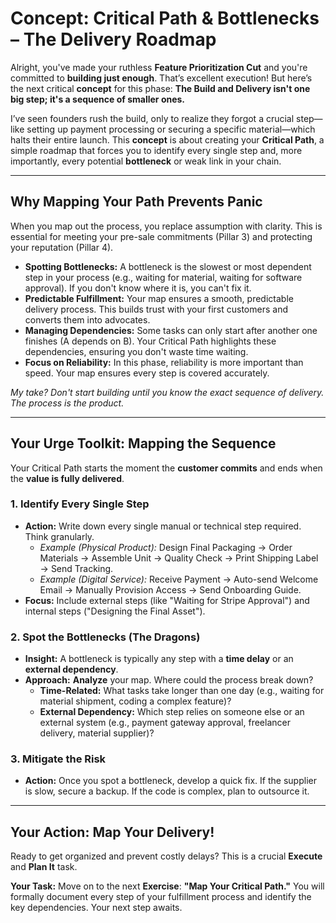 # Concept: Critical Path & Bottlenecks – The Delivery Roadmap

Alright, you've made your ruthless **Feature Prioritization Cut** and you're committed to **building just enough**. That’s excellent execution! But here’s the next critical **concept** for this phase: **The Build and Delivery isn't one big step; it's a sequence of smaller ones.**

I’ve seen founders rush the build, only to realize they forgot a crucial step—like setting up payment processing or securing a specific material—which halts their entire launch. This **concept** is about creating your **Critical Path**, a simple roadmap that forces you to identify every single step and, more importantly, every potential **bottleneck** or weak link in your chain.

---

## Why Mapping Your Path Prevents Panic

When you map out the process, you replace assumption with clarity. This is essential for meeting your pre-sale commitments (Pillar 3) and protecting your reputation (Pillar 4).

* **Spotting Bottlenecks:** A bottleneck is the slowest or most dependent step in your process (e.g., waiting for material, waiting for software approval). If you don't know where it is, you can't fix it.
* **Predictable Fulfillment:** Your map ensures a smooth, predictable delivery process. This builds trust with your first customers and converts them into advocates.
* **Managing Dependencies:** Some tasks can only start after another one finishes (A depends on B). Your Critical Path highlights these dependencies, ensuring you don't waste time waiting.
* **Focus on Reliability:** In this phase, reliability is more important than speed. Your map ensures every step is covered accurately.

*My take? Don't start building until you know the exact sequence of delivery. The process is the product.*

---

## Your Urge Toolkit: Mapping the Sequence

Your Critical Path starts the moment the **customer commits** and ends when the **value is fully delivered**.

### 1. Identify Every Single Step

* **Action:** Write down every single manual or technical step required. Think granularly.
    * *Example (Physical Product):* Design Final Packaging → Order Materials → Assemble Unit → Quality Check → Print Shipping Label → Send Tracking.
    * *Example (Digital Service):* Receive Payment → Auto-send Welcome Email → Manually Provision Access → Send Onboarding Guide.
* **Focus:** Include external steps (like "Waiting for Stripe Approval") and internal steps ("Designing the Final Asset").

### 2. Spot the Bottlenecks (The Dragons)

* **Insight:** A bottleneck is typically any step with a **time delay** or an **external dependency**.
* **Approach:** **Analyze** your map. Where could the process break down?
    * **Time-Related:** What tasks take longer than one day (e.g., waiting for material shipment, coding a complex feature)?
    * **External Dependency:** Which step relies on someone else or an external system (e.g., payment gateway approval, freelancer delivery, material supplier)?

### 3. Mitigate the Risk

* **Action:** Once you spot a bottleneck, develop a quick fix. If the supplier is slow, secure a backup. If the code is complex, plan to outsource it.

---

## Your Action: Map Your Delivery!

Ready to get organized and prevent costly delays? This is a crucial **Execute** and **Plan It** task.

**Your Task:** Move on to the next **Exercise**: **"Map Your Critical Path."** You will formally document every step of your fulfillment process and identify the key dependencies. Your next step awaits.